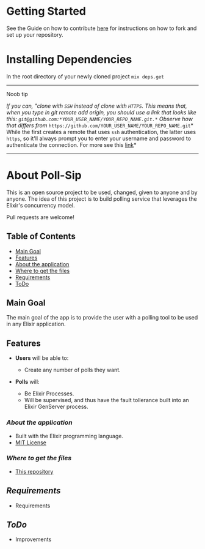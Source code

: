 # Getting Started
See the Guide on how to contribute [here](https://github.com/Euklidian-Space/poll-sip/CONTRIBUTING.md#how-to-contribute) for instructions on how to fork and set up your repository.

# Installing Dependencies
In the root directory of your newly cloned project `mix deps.get`


---

Noob tip 

*If you can, "clone with `SSH` instead of clone with `HTTPS`. This means that, when you type in git remote add origin, you should use a link that looks like this: `git@github.com:*YOUR_USER_NAME/YOUR_REPO_NAME.git.*` Observe how that differs from* `https://github.com/YOUR_USER_NAME/YOUR_REPO_NAME.git`* 
While the first creates a remote that uses `ssh` authentication, the latter uses `https`, so it'll always prompt you to enter your username and password to authenticate the connection. For more see this [link](https://gist.github.com/juemura/899241d73cf719de7f540fc68071bd7d)*

---

# About Poll-Sip  
This is an open source project to be used, changed, given to anyone and by anyone.  The idea of this project is to build polling service that leverages the Elixir's concurrency model.  

Pull requests are welcome!

## Table of Contents

- [Main Goal](#main-goal)
- [Features](#features)
- [About the application](#about-the-application)
- [Where to get the files](#where-to-get-the-files)
- [Requirements](#requirements)
- [ToDo](#todo)


## Main Goal

The main goal of the app is to provide the user with a polling tool to be used in any Elixir application.

## Features

* **Users** will be able to:  
  * Create any number of polls they want.

* **Polls** will:
  * Be Elixir Processes.
  * Will be supervised, and thus have the fault tollerance built into an Elixir GenServer process. 


### *About the application*
* Built with the Elixir programming language.
* [MIT License](https://github.com/Euklidian-Space/poll-sip/blob/master/LICENSE)

### *Where to get the files*
* [This repository](https://github.com/Euklidian-Space/poll-sip)

## *Requirements*
* Requirements

## *ToDo*
* Improvements
